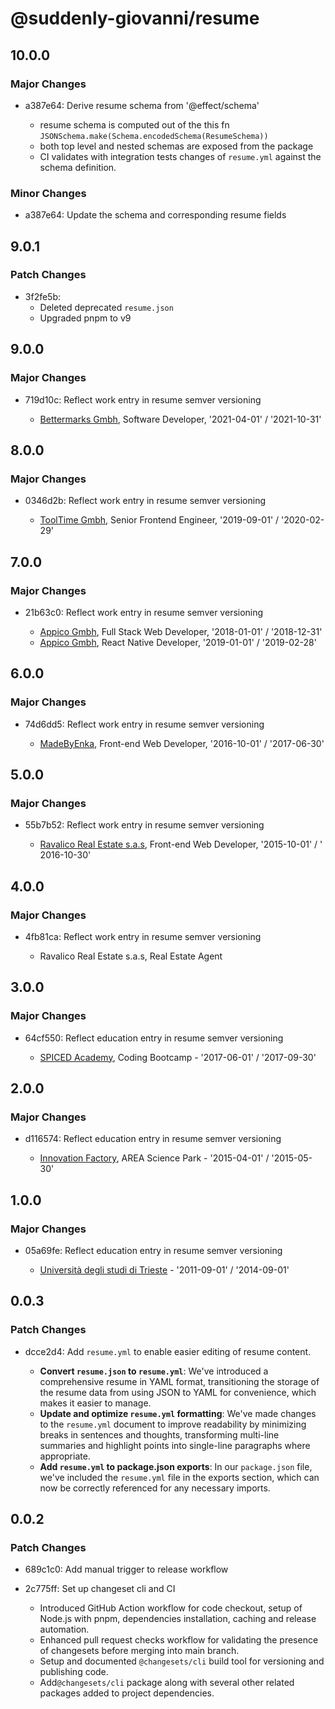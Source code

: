 # @suddenly-giovanni/resume

## 10.0.0

### Major Changes

- a387e64: Derive resume schema from '@effect/schema'

  - resume schema is computed out of the this fn `JSONSchema.make(Schema.encodedSchema(ResumeSchema))`
  - both top level and nested schemas are exposed from the package
  - CI validates with integration tests changes of `resume.yml` against the schema definition.

### Minor Changes

- a387e64: Update the schema and corresponding resume fields

## 9.0.1

### Patch Changes

- 3f2fe5b:
  - Deleted deprecated `resume.json`
  - Upgraded pnpm to v9

## 9.0.0

### Major Changes

- 719d10c: Reflect work entry in resume semver versioning

  - [Bettermarks Gmbh](./resume.yml:31), Software Developer, '2021-04-01' / '2021-10-31'

## 8.0.0

### Major Changes

- 0346d2b: Reflect work entry in resume semver versioning

  - [ToolTime Gmbh](./resume.yml:60), Senior Frontend Engineer, '2019-09-01' / '2020-02-29'

## 7.0.0

### Major Changes

- 21b63c0: Reflect work entry in resume semver versioning

  - [Appico Gmbh](./resume.yml:95), Full Stack Web Developer, '2018-01-01' / '2018-12-31'
  - [Appico Gmbh](./resume.yml:80), React Native Developer, '2019-01-01' / '2019-02-28'

## 6.0.0

### Major Changes

- 74d6dd5: Reflect work entry in resume semver versioning

  - [MadeByEnka](./resume.yml:113), Front-end Web Developer, '2016-10-01' / '2017-06-30'

## 5.0.0

### Major Changes

- 55b7b52: Reflect work entry in resume semver versioning

  - [Ravalico Real Estate s.a.s](./resume.yml:123), Front-end Web Developer, '2015-10-01' / '
    2016-10-30'

## 4.0.0

### Major Changes

- 4fb81ca: Reflect work entry in resume semver versioning

  - Ravalico Real Estate s.a.s, Real Estate Agent

## 3.0.0

### Major Changes

- 64cf550: Reflect education entry in resume semver versioning

  - [SPICED Academy](./resume.yml:135), Coding Bootcamp - '2017-06-01' / '2017-09-30'

## 2.0.0

### Major Changes

- d116574: Reflect education entry in resume semver versioning

  - [Innovation Factory](./resume.yml:149), AREA Science Park - '2015-04-01' / '2015-05-30'

## 1.0.0

### Major Changes

- 05a69fe: Reflect education entry in resume semver versioning

  - [Università degli studi di Trieste](./resume.yml:159) - '2011-09-01' / '2014-09-01'

## 0.0.3

### Patch Changes

- dcce2d4: Add `resume.yml` to enable easier editing of resume content.

  - **Convert `resume.json` to `resume.yml`**: We've introduced a comprehensive resume in YAML
    format, transitioning the storage of the resume data from using JSON to YAML for convenience,
    which makes it easier to manage.
  - **Update and optimize `resume.yml` formatting**: We've made changes to the `resume.yml` document
    to improve readability by minimizing breaks in sentences and thoughts, transforming multi-line
    summaries and highlight points into single-line paragraphs where appropriate.
  - **Add `resume.yml` to package.json exports**: In our `package.json` file, we've included
    the `resume.yml` file in the exports section, which can now be correctly referenced for any
    necessary imports.

## 0.0.2

### Patch Changes

- 689c1c0: Add manual trigger to release workflow
- 2c775ff: Set up changeset cli and CI

  - Introduced GitHub Action workflow for code checkout, setup of Node.js with pnpm, dependencies
    installation, caching and release automation.
  - Enhanced pull request checks workflow for validating the presence of changesets before merging
    into main branch.
  - Setup and documented `@changesets/cli` build tool for versioning and publishing code.
  - Add`@changesets/cli` package along with several other related packages added to project
    dependencies.
